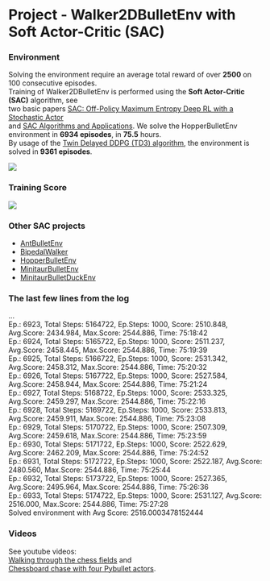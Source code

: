# Project - Walker2DBulletEnv with Soft Actor-Critic (SAC)

### Environment  

Solving the environment require an average total reward of over **2500** on 100 consecutive episodes.    
Training of Walker2DBulletEnv is performed using the __Soft Actor-Critic (SAC)__ algorithm, see    
two basic papers [SAC: Off-Policy Maximum Entropy Deep RL with a Stochastic Actor](https://arxiv.org/abs/1801.01290)     
and [SAC Algorithms and Applications](https://arxiv.org/abs/1812.05905).  We solve the HopperBulletEnv environment in **6934 episodes**, in __75.5__ hours.    
By usage of the [Twin Delayed DDPG (TD3) algorithm](https://github.com/Rafael1s/Deep-Reinforcement-Learning-Algorithms/tree/master/Walker2DBulletEnv-v0_TD3), the environment is solved in **9361 episodes**.  

![](images/Walker2D_two_stages_0.5.png)

### Training Score

![](images/plot_Walker2D_SAC_lr0.0003_epis6934.png)   

### Other SAC projects

* [AntBulletEnv](https://github.com/Rafael1s/Deep-Reinforcement-Learning-Algorithms/tree/master/Ant-PyBulletEnv-Soft-Actor-Critic)   
* [BipedalWalker](https://github.com/Rafael1s/Deep-Reinforcement-Learning-Algorithms/tree/master/BipedalWalker-Soft-Actor-Critic)   
* [HopperBulletEnv](https://github.com/Rafael1s/Deep-Reinforcement-Learning-Algorithms/tree/master/HopperBulletEnv-v0-SAC)   
* [MinitaurBulletEnv](https://github.com/Rafael1s/Deep-Reinforcement-Learning-Algorithms/tree/master/Minitaur-Soft-Actor-Critic)   
* [MinitaurBulletDuckEnv](https://github.com/Rafael1s/Deep-Reinforcement-Learning-Algorithms/tree/master/MinitaurDuck-Soft-Actor-Critic)   

### The last few lines from the log

...    
Ep.: 6923, Total Steps: 5164722, Ep.Steps: 1000, Score: 2510.848, Avg.Score: 2434.984, Max.Score: 2544.886, Time: 75:18:42   
Ep.: 6924, Total Steps: 5165722, Ep.Steps: 1000, Score: 2511.237, Avg.Score: 2458.445, Max.Score: 2544.886, Time: 75:19:39    
Ep.: 6925, Total Steps: 5166722, Ep.Steps: 1000, Score: 2531.342, Avg.Score: 2458.312, Max.Score: 2544.886, Time: 75:20:32    
Ep.: 6926, Total Steps: 5167722, Ep.Steps: 1000, Score: 2527.584, Avg.Score: 2458.944, Max.Score: 2544.886, Time: 75:21:24    
Ep.: 6927, Total Steps: 5168722, Ep.Steps: 1000, Score: 2533.325, Avg.Score: 2459.297, Max.Score: 2544.886, Time: 75:22:16   
Ep.: 6928, Total Steps: 5169722, Ep.Steps: 1000, Score: 2533.813, Avg.Score: 2459.911, Max.Score: 2544.886, Time: 75:23:08   
Ep.: 6929, Total Steps: 5170722, Ep.Steps: 1000, Score: 2507.309, Avg.Score: 2459.618, Max.Score: 2544.886, Time: 75:23:59    
Ep.: 6930, Total Steps: 5171722, Ep.Steps: 1000, Score: 2522.629, Avg.Score: 2462.209, Max.Score: 2544.886, Time: 75:24:52    
Ep.: 6931, Total Steps: 5172722, Ep.Steps: 1000, Score: 2522.187, Avg.Score: 2480.560, Max.Score: 2544.886, Time: 75:25:44    
Ep.: 6932, Total Steps: 5173722, Ep.Steps: 1000, Score: 2527.365, Avg.Score: 2495.964, Max.Score: 2544.886, Time: 75:26:36    
Ep.: 6933, Total Steps: 5174722, Ep.Steps: 1000, Score: 2531.127, Avg.Score: 2516.000, Max.Score: 2544.886, Time: 75:27:28    
Solved environment with Avg Score:   2516.0003478152444    

###  Videos

See youtube videos:     
[Walking through the chess fields](https://www.youtube.com/watch?v=qUT3TznKWAk) and     
[Chessboard chase with four Pybullet actors](https://www.youtube.com/watch?v=NXX4GTim_NM).
